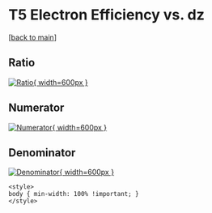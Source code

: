 # T5 Electron Efficiency vs. dz

[[back to main](./)]



## Ratio

[![Ratio](../mtv/var/T5_11_eff_dz.png){ width=600px }](../mtv/var/T5_11_eff_dz.pdf)

## Numerator

[![Numerator](../mtv/num/T5_11_eff_dz_num.png){ width=600px }](../mtv/num/T5_11_eff_dz_num.pdf)

## Denominator

[![Denominator](../mtv/den/T5_11_eff_dz_den.png){ width=600px }](../mtv/den/T5_11_eff_dz_den.pdf)


``` {=html}
<style>
body { min-width: 100% !important; }
</style>
```

